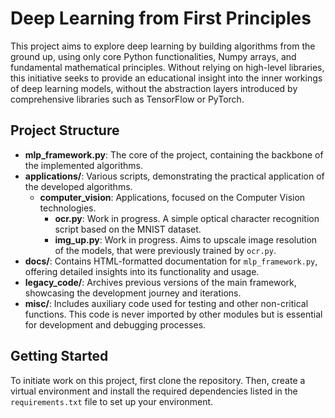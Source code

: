 # Deep Learning from First Principles

This project aims to explore deep learning by building algorithms from the ground up, using only core Python functionalities, Numpy arrays, and fundamental mathematical principles. 
Without relying on high-level libraries, this initiative seeks to provide an educational insight into the inner workings of deep learning models, without the abstraction layers introduced by comprehensive libraries such as TensorFlow or PyTorch.

## Project Structure

- **mlp_framework.py**: The core of the project, containing the backbone of the implemented algorithms.
- **applications/**: Various scripts, demonstrating the practical application of the developed algorithms.
  - **computer_vision**: Applications, focused on the Computer Vision technologies.
    - **ocr.py**: Work in progress. A simple optical character recognition script based on the MNIST dataset.
    - **img_up.py**: Work in progress. Aims to upscale image resolution of the models, that were previously trained by `ocr.py`.
- **docs/**: Contains HTML-formatted documentation for `mlp_framework.py`, offering detailed insights into its functionality and usage.
- **legacy_code/**: Archives previous versions of the main framework, showcasing the development journey and iterations.
- **misc/**: Includes auxiliary code used for testing and other non-critical functions. This code is never imported by other modules but is essential for development and debugging processes.

## Getting Started

To initiate work on this project, first clone the repository. Then, create a virtual environment and install the required dependencies listed in the `requirements.txt` file to set up your environment. 
